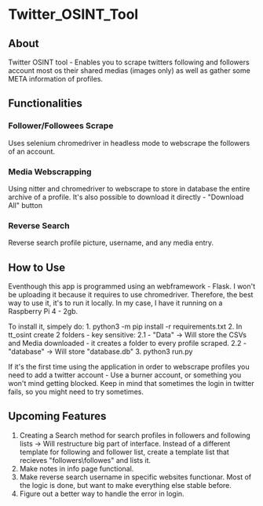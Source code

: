 # Twitter_OSINT_Tool

## About

Twitter OSINT tool - Enables you to scrape twitters following and followers account most os their shared medias (images only) as well as gather some META information of profiles.

## Functionalities

### Follower/Followees Scrape

Uses selenium chromedriver in headless mode to webscrape the followers of an account.

### Media Webscrapping

Using nitter and chromedriver to webscrape to store in database the entire archive of a profile. It's also possible to download it directly - "Download All" button

### Reverse Search

Reverse search profile picture, username, and any media entry.

## How to Use

Eventhough this app is programmed using an webframework - Flask. I won't be uploading it because it requires to use chromedriver. Therefore, the best way to use it, it's to run it locally.
In my case, I have it running on a Raspberry Pi 4 - 2gb.


To install it, simpely do: 
    1. python3 -m pip install -r requirements.txt 
    2. In tt_osint create 2 folders - key sensitive: 
        2.1 - "Data" -> Will store the CSVs and Media downloaded - it creates a folder to every profile scraped.
        2.2 - "database" -> Will store "database.db" 3. python3 run.py


If it's the first time using the application in order to webscrape profiles you need to add a twitter account - Use a burner account, or something you won't mind getting blocked.
Keep in mind that sometimes the login in twitter fails, so you might need to try sometimes.

## Upcoming Features

1. Creating a Search method for search profiles in followers and following lists -> Will restructure big part of interface. Instead of a different template for following and follower list, create a template list that recieves "followers\followes" and lists it.
2. Make notes in info page functional.
3. Make reverse search username in specific websites functionar. Most of the logic is done, but want to make everything else stable before.
4. Figure out a better way to handle the error in login.
